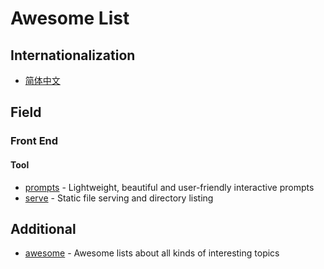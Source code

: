 # Awesome List

## Internationalization

- [简体中文](./README-CN.md)

## Field

### Front End

#### Tool

- [prompts](https://github.com/terkelg/prompts.git) - Lightweight, beautiful and user-friendly interactive prompts
- [serve](https://github.com/vercel/serve.git) - Static file serving and directory listing

## Additional

- [awesome](https://github.com/sindresorhus/awesome) - Awesome lists about all kinds of interesting topics
